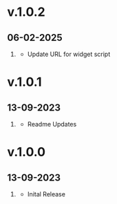 # v.1.0.2
## 06-02-2025

1. [](#improved)
    - Update URL for widget script

# v.1.0.1
## 13-09-2023

1. [](#bugfix)
    - Readme Updates

# v.1.0.0
## 13-09-2023

1. [](#new)
    - Inital Release
